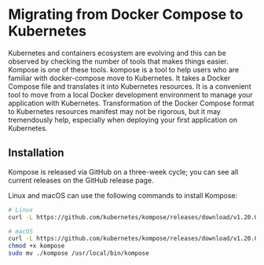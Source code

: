 # Migrating from Docker Compose to Kubernetes

Kubernetes and containers ecosystem are evolving and this can be observed by checking the
number of tools that makes things easier. Kompose is one of these tools.
kompose is a tool to help users who are familiar with docker-compose move to Kubernetes. It
takes a Docker Compose file and translates it into Kubernetes resources. It is a convenient tool to
move from a local Docker development environment to manage your application with
Kubernetes.
Transformation of the Docker Compose format to Kubernetes resources manifest may not be
rigorous, but it may tremendously help, especially when deploying your first application on
Kubernetes.

## Installation

Kompose is released via GitHub on a three-week cycle; you can see all current releases on the GitHub release page.

Linux and macOS can use the following commands to install Kompose:

```bash
# Linux
curl -L https://github.com/kubernetes/kompose/releases/download/v1.20.0/kompose-linux-amd64 -o kompose

# macOS
curl -L https://github.com/kubernetes/kompose/releases/download/v1.20.0/kompose-darwin-amd64 -o kompose
chmod +x kompose
sudo mv ./kompose /usr/local/bin/kompose
```
